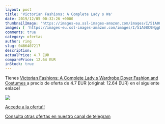 ```yaml
---
layout: post
title: 'Victorian Fashions: A Complete Lady s Wa'
date: 2019/12/05 00:32:26 +0000
thumbnailImage: 'https://images-eu.ssl-images-amazon.com/images/I/51A08C9NggL._SL200_.jpg'
images: [ 'https://images-eu.ssl-images-amazon.com/images/I/51A08C9NggL._SL200_.jpg' ]
comments: true
category: ofertas
author: ring
slug: 0486407217
description:
actualPrice: 4.7 EUR
comparePrice: 12.64 EUR
inStock: true
---
```


Tienes [Victorian Fashions: A Complete Lady s Wardrobe  Dover Fashion and Costumes ](https://www.amazon.com/dp/0486407217/?tag=redken08-20) a precio de oferta de 4.7 EUR (original: 12.64 EUR) en el siguiente enlace!

[![](https://images-eu.ssl-images-amazon.com/images/I/51A08C9NggL._SL200_.jpg)](https://www.amazon.com/dp/0486407217/?tag=redken08-20)

[Accede a la oferta!!](https://www.amazon.com/dp/0486407217/?tag=redken08-20)

[Consulta otras ofertas en nuestro canal de telegram](https://t.me/s/ofertas25)

